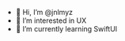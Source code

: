 - 👋 Hi, I’m @jnlmyz
- 👀 I’m interested in UX
- 🌱 I’m currently learning SwiftUI

<!---
- 💞️ I’m looking to collaborate on ...
- 📫 How to reach me ...
--->

<!---
jnlmyz/jnlmyz is a ✨ special ✨ repository because its `README.md` (this file) appears on your GitHub profile.
You can click the Preview link to take a look at your changes.
--->
